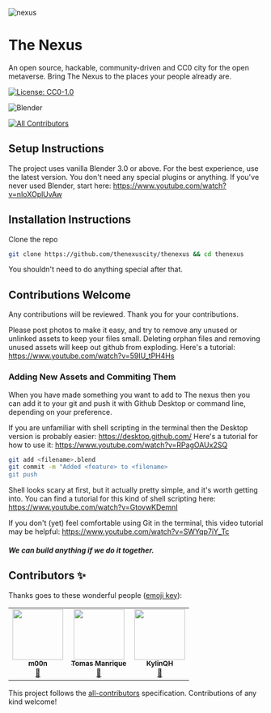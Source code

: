 ![nexus](https://user-images.githubusercontent.com/18633264/172240812-ea88f2bd-c183-493d-9dd9-010963afc318.jpg)

# The Nexus

An open source, hackable, community-driven and CC0 city for the open metaverse. Bring The Nexus to the places your people already are.

[![License: CC0-1.0](https://licensebuttons.net/l/zero/1.0/88x31.png)](http://creativecommons.org/publicdomain/zero/1.0/)

![Blender](https://img.shields.io/badge/blender-%23F5792A.svg?style=for-the-badge&logo=blender&logoColor=white)
<!-- ALL-CONTRIBUTORS-BADGE:START - Do not remove or modify this section -->
[![All Contributors](https://img.shields.io/badge/all_contributors-3-orange.svg?style=flat-square)](#contributors-)
<!-- ALL-CONTRIBUTORS-BADGE:END --> 

## Setup Instructions
The project uses vanilla Blender 3.0 or above. For the best experience, use the latest version.
You don't need any special plugins or anything. If you've never used Blender, start here:
https://www.youtube.com/watch?v=nIoXOplUvAw

## Installation Instructions
Clone the repo
```sh
git clone https://github.com/thenexuscity/thenexus && cd thenexus
```

You shouldn't need to do anything special after that.

## Contributions Welcome
Any contributions will be reviewed. Thank you for your contributions.

Please post photos to make it easy, and try to remove any unused or unlinked assets to keep your files small. Deleting orphan files and removing unused assets will keep out github from exploding. Here's a tutorial:
https://www.youtube.com/watch?v=59IU_tPH4Hs

### Adding New Assets and Commiting Them
When you have made something you want to add to The nexus then you can add it to your git and push it with Github Desktop or command line, depending on your preference.

If you are unfamiliar with shell scripting in the terminal then the Desktop version is probably easier: https://desktop.github.com/
Here's a tutorial for how to use it: https://www.youtube.com/watch?v=RPagOAUx2SQ

```sh
git add <filename>.blend
git commit -m "Added <feature> to <filename>
git push
```

Shell looks scary at first, but it actually pretty simple, and it's worth getting into.
You can find a tutorial for this kind of shell scripting here: https://www.youtube.com/watch?v=GtovwKDemnI

If you don't (yet) feel comfortable using Git in the terminal, this video tutorial may be helpful:
https://www.youtube.com/watch?v=SWYqp7iY_Tc

##### We can build anything if we do it together.

## Contributors ✨

Thanks goes to these wonderful people ([emoji key](https://allcontributors.org/docs/en/emoji-key)):

<!-- ALL-CONTRIBUTORS-LIST:START - Do not remove or modify this section -->
<!-- prettier-ignore-start -->
<!-- markdownlint-disable -->
<table>
  <tr>
    <td align="center"><a href="https://github.com/lalalune"><img src="https://avatars.githubusercontent.com/u/18633264?v=4?s=100" width="100px;" alt=""/><br /><sub><b>m00n</b></sub></a><br /><a href="#design-lalalune" title="Design">🎨</a></td>
    <td align="center"><a href="https://github.com/Bluepulasky"><img src="https://avatars.githubusercontent.com/u/58783627?v=4?s=100" width="100px;" alt=""/><br /><sub><b>Tomas Manrique</b></sub></a><br /><a href="#design-Bluepulasky" title="Design">🎨</a></td>
    <td align="center"><a href="http://www.kylinhuang.com"><img src="https://avatars.githubusercontent.com/u/107046780?v=4?s=100" width="100px;" alt=""/><br /><sub><b>KylinQH</b></sub></a><br /><a href="#design-KylinQH" title="Design">🎨</a></td>
  </tr>
</table>

<!-- markdownlint-restore -->
<!-- prettier-ignore-end -->

<!-- ALL-CONTRIBUTORS-LIST:END -->

This project follows the [all-contributors](https://github.com/all-contributors/all-contributors) specification. Contributions of any kind welcome!
